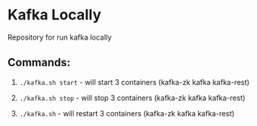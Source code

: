 # Kafka Locally
Repository for run kafka locally

## Commands:
1. `./kafka.sh start` - will start 3 containers (kafka-zk kafka kafka-rest)

2. `./kafka.sh stop` - will stop 3 containers (kafka-zk kafka kafka-rest)

3. `./kafka.sh` - will restart 3 containers (kafka-zk kafka kafka-rest)


